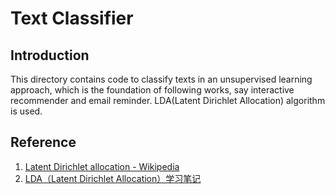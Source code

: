 Text Classifier
==================

Introduction
------------------
This directory contains code to classify texts in an unsupervised learning approach, 
which is the foundation of following works, say interactive recommender and email reminder.
LDA(Latent Dirichlet Allocation) algorithm is used.


Reference
-----------------
1. [Latent Dirichlet allocation - Wikipedia](http://en.wikipedia.org/wiki/Latent_Dirichlet_allocation)
2. [LDA（Latent Dirichlet Allocation）学习笔记](http://leyew.blog.51cto.com/5043877/860255)

